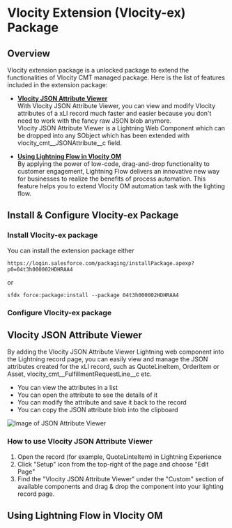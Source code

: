# Vlocity Extension (Vlocity-ex) Package
## Overview
Vlocity extension package is a unlocked package to extend the functionalities of Vlocity CMT managed package. 
Here is the list of features included in the extension package:
* **[Vlocity JSON Attribute Viewer](#json-attribute-viewer)**  
With Vlocity JSON Attribute Viewer, you can view and modify Vlocity attributes of a xLI record much faster and easier because you don't need to work with the fancy raw JSON blob anymore.  
Vlocity JSON Attribute Viewer is a Lightning Web Component which can be dropped into any SObject which has been extended with vlocity_cmt__JSONAttribute__c field.  

*  **[Using Lightning Flow in Vlocity OM](#flow-in-om)**  
By applying the power of low-code, drag-and-drop functionality to customer engagement, Lightning Flow delivers an innovative new way for businesses to realize the benefits of process automation. This feature helps you to extend Vlocity OM automation task with the lighting flow.

## Install & Configure Vlocity-ex Package
### <a id="install-package"></a>Install Vlocity-ex package
You can install the extension package either
```
https://login.salesforce.com/packaging/installPackage.apexp?p0=04t3h000002HDHRAA4   
```
or
```
sfdx force:package:install --package 04t3h000002HDHRAA4
```
### <a id="configure-package"></a> Configure Vlocity-ex package


## <a id="json-attribute-viewer"></a> Vlocity JSON Attribute Viewer
By adding the Vlocity JSON Attribute Viewer Lightning web component into the Lightning record page, you can easily view and manage the JSON attributes created for the xLI record, such as QuoteLineItem, OrderItem or Asset, vlocity_cmt__FulfillmentRequestLine__c etc. 
* You can view the attributes in a list
* You can open the attribute to see the details of it
* You can modify the attribute and save it back to the record
* You can copy the JSON attribute blob into the clipboard

![Image of JSON Attribute Viewer](https://github.com/Soforce/vlocity-ex/blob/master/images/json-viewer.jpg)


### How to use Vlocity JSON Attribute Viewer
1. Open the record (for example, QuoteLinteItem) in Lightning Experience
2. Click "Setup" icon from the top-right of the page and choose "Edit Page"
3. Find the "Vlocity JSON Attribute Viewer" under the "Custom" section of available components and drag & drop the component into your lighting record page.
## <a id="flow-in-om"></a> Using Lightning Flow in Vlocity OM



